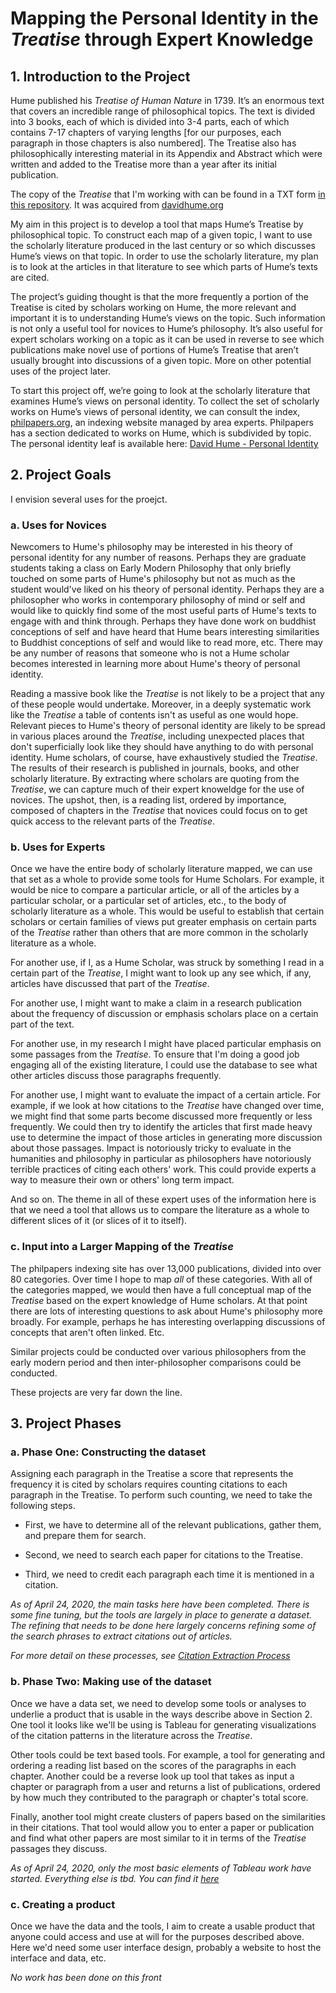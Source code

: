 # Mapping the Personal Identity in the *Treatise* through Expert Knowledge

## 1. Introduction to the Project

Hume published his *Treatise of Human Nature* in 1739. It’s an enormous text that covers an incredible range of philosophical topics. The text is divided into 3 books, each of which is divided into 3-4 parts, each of which contains 7-17 chapters of varying lengths [for our purposes, each paragraph in those chapters is also numbered]. The Treatise also has philosophically interesting material in its Appendix and Abstract which were written and added to the Treatise more than a year after its initial publication.

The copy of the *Treatise* that I'm working with can be found in a TXT form [in this repository](./Full-Treatise-in-HTML.txt). It was acquired from [davidhume.org](https://www.davidhume.org)

My aim in this project is to develop a tool that maps Hume’s Treatise by philosophical topic. To construct each map of a given topic, I want to use the scholarly literature produced in the last century or so which discusses Hume’s views on that topic. In order to use the scholarly literature, my plan is to look at the articles in that literature to see which parts of Hume’s texts are cited.

The project’s guiding thought is that the more frequently a portion of the Treatise is cited by scholars working on Hume, the more relevant and important it is to understanding Hume’s views on the topic. Such information is not only a useful tool for novices to Hume’s philosophy. It’s also useful for expert scholars working on a topic as it can be used in reverse to see which publications make novel use of portions of Hume’s Treatise that aren’t usually brought into discussions of a given topic. More on other potential uses of the project later.

To start this project off, we’re going to look at the scholarly literature that examines Hume’s views on personal identity. To collect the set of scholarly works on Hume’s views of personal identity, we can consult the index, [philpapers.org](https://www.philpapers.org), an indexing website managed by area experts. Philpapers has a section dedicated to works on Hume, which is subdivided by topic. The personal identity leaf is available here: [David Hume - Personal Identity](https://www.philpapers.org/browse/hume-personal-identity)

## 2. Project Goals

I envision several uses for the proejct.

### a. Uses for Novices

Newcomers to Hume's philosophy may be interested in his theory of personal identity for any number of reasons. Perhaps they are graduate students taking a class on Early Modern Philosophy that only briefly touched on some parts of Hume's philosophy but not as much as the student would've liked on his theory of personal identity. Perhaps they are a philosopher who works in contemporary philosophy of mind or self and would like to quickly find some of the most useful parts of Hume's texts to engage with and think through. Perhaps they have done work on buddhist conceptions of self and have heard that Hume bears interesting similarities to Buddhist conceptions of self and would like to read more, etc. There may be any number of reasons that someone who is not a Hume scholar becomes interested in learning more about Hume's theory of personal identity.

Reading a massive book like the *Treatise* is not likely to be a project that any of these people would undertake. Moreover, in a deeply systematic work like the *Treatise* a table of contents isn't as useful as one would hope. Relevant pieces to Hume's theory of personal identity are likely to be spread in various places around the *Treatise*, including unexpected places that don't superficially look like they should have anything to do with personal identity. Hume scholars, of course, have exhaustively studied the *Treatise*. The results of their research is published in journals, books, and other scholarly literature. By extracting where scholars are quoting from the *Treatise*, we can capture much of their expert knoweldge for the use of novices. The upshot, then, is a reading list, ordered by importance, composed of chapters in the *Treatise* that novices could focus on to get quick access to the relevant parts of the *Treatise*.

### b. Uses for Experts

Once we have the entire body of scholarly literature mapped, we can use that set as a whole to provide some tools for Hume Scholars. For example, it would be nice to compare a particular article, or all of the articles by a particular scholar, or a particular set of articles, etc., to the body of scholarly literature as a whole. This would be useful to establish that certain scholars or certain families of views put greater emphasis on certain parts of the *Treatise* rather than others that are more common in the scholarly literature as a whole.

For another use, if I, as a Hume Scholar, was struck by something I read in a certain part of the *Treatise*, I might want to look up any see which, if any, articles have discussed that part of the *Treatise*.

For another use, I might want to make a claim in a research publication about the frequency of discussion or emphasis scholars place on a certain part of the text.

For another use, in my research I might have placed particular emphasis on some passages from the *Treatise*. To ensure that I'm doing a good job engaging all of the existing literature, I could use the database to see what other articles discuss those paragraphs frequently.

For another use, I might want to evaluate the impact of a certain article. For example, if we look at how citations to the *Treatise* have changed over time, we might find that some parts become discussed more frequently or less frequently. We could then try to identify the articles that first made heavy use to determine the impact of those articles in generating more discussion about those passages. Impact is notoriously tricky to evaluate in the humanities and philosophy in particular as philosophers have notoriously terrible practices of citing each others' work. This could provide experts a way to measure their own or others' long term impact.

And so on. The theme in all of these expert uses of the information here is that we need a tool that allows us to compare the literature as a whole to different slices of it (or slices of it to itself).

### c. Input into a Larger Mapping of the *Treatise*

The philpapers indexing site has over 13,000 publications, divided into over 80 categories. Over time I hope to map *all* of these categories. With all of the categories mapped, we would then have a full conceptual map of the *Treatise* based on the expert knowledge of Hume scholars. At that point there are lots of interesting questions to ask about Hume's philosophy more broadly. For example, perhaps he has interesting overlapping discussions of concepts that aren't often linked. Etc.

Similar projects could be conducted over various philosophers from the early modern period and then inter-philosopher comparisons could be conducted.

These projects are very far down the line.


## 3. Project Phases

### a. Phase One: Constructing the dataset

Assigning each paragraph in the Treatise a score that represents the frequency it is cited by scholars requires counting citations to each paragraph in the Treatise. To perform such counting, we need to take the following steps.

+ First, we have to determine all of the relevant publications, gather them, and prepare them for search.

+ Second, we need to search each paper for citations to the Treatise.

+ Third, we need to credit each paragraph each time it is mentioned in a citation.

*As of April 24, 2020, the main tasks here have been completed. There is some fine tuning, but the tools are largely in place to generate a dataset. The refining that needs to be done here largely concerns refining some of the search phrases to extract citations out of articles.*

*For more detail on these processes, see [Citation Extraction Process](./Citation-Extraction-Process.md)*

### b. Phase Two: Making use of the dataset

Once we have a data set, we need to develop some tools or analyses to underlie a product that is usable in the ways describe above in Section 2. One tool it looks like we'll be using is Tableau for generating visualizations of the citation patterns in the literature across the *Treatise*.

Other tools could be text based tools. For example, a tool for generating and ordering a reading list based on the scores of the paragraphs in each chapter. Another could be a reverse look up tool that takes as input a chapter or paragraph from a user and returns a list of publications, ordered by how much they contributed to the paragraph or chapter's total score.

Finally, another tool might create clusters of papers based on the similarities in their citations. That tool would allow you to enter a paper or publication and find what other papers are most similar to it in terms of the *Treatise* passages they discuss.

*As of April 24, 2020, only the most basic elements of Tableau work have started. Everything else is tbd. You can find it [here](https://public.tableau.com/profile/matt.priselac#!/vizhome/PersonalIdentityintheTreatise-Overview/Sheet12?publish=yes)*

### c. Creating a product

Once we have the data and the tools, I aim to create a usable product that anyone could access and use at will for the purposes described  above. Here we'd need some user interface design, probably a website to host the interface and data, etc.

*No work has been done on this front*
